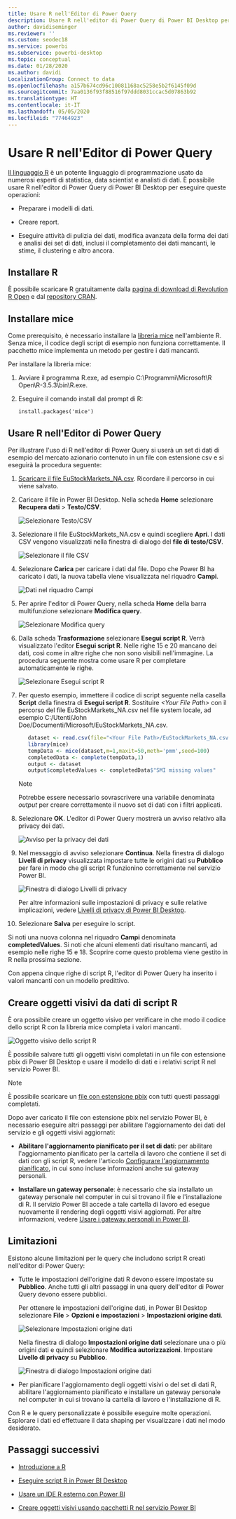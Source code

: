 ```yaml
---
title: Usare R nell'Editor di Power Query
description: Usare R nell'editor di Power Query di Power BI Desktop per l'analisi avanzata.
author: davidiseminger
ms.reviewer: ''
ms.custom: seodec18
ms.service: powerbi
ms.subservice: powerbi-desktop
ms.topic: conceptual
ms.date: 01/28/2020
ms.author: davidi
LocalizationGroup: Connect to data
ms.openlocfilehash: a157b674cd96c10081168ac5258e5b2f6145f09d
ms.sourcegitcommit: 7aa0136f93f88516f97ddd8031ccac5d07863b92
ms.translationtype: HT
ms.contentlocale: it-IT
ms.lasthandoff: 05/05/2020
ms.locfileid: "77464923"
---
```

# <a name="use-r-in-power-query-editor"></a>Usare R nell'Editor di Power Query

[Il linguaggio R](https://mran.microsoft.com/documents/what-is-r) è un potente linguaggio di programmazione usato da numerosi esperti di statistica, data scientist e analisti di dati. È possibile usare R nell'editor di Power Query di Power BI Desktop per eseguire queste operazioni:

* Preparare i modelli di dati.

* Creare report.

* Eseguire attività di pulizia dei dati, modifica avanzata della forma dei dati e analisi dei set di dati, inclusi il completamento dei dati mancanti, le stime, il clustering e altro ancora.  

## <a name="install-r"></a>Installare R

È possibile scaricare R gratuitamente dalla [pagina di download di Revolution R Open](https://mran.revolutionanalytics.com/download/) e dal [repository CRAN](https://cran.r-project.org/bin/windows/base/).

## <a name="install-mice"></a>Installare mice

Come prerequisito, è necessario installare la [libreria mice](https://www.rdocumentation.org/packages/mice/versions/3.5.0/topics/mice) nell'ambiente R. Senza mice, il codice degli script di esempio non funziona correttamente. Il pacchetto mice implementa un metodo per gestire i dati mancanti.

Per installare la libreria mice:

1. Avviare il programma R.exe, ad esempio C:\Programmi\Microsoft\R Open\R-3.5.3\bin\R.exe.  

2. Eseguire il comando install dal prompt di R:

   ``` 
   install.packages('mice') 
   ```

## <a name="use-r-in-power-query-editor"></a>Usare R nell'Editor di Power Query

Per illustrare l'uso di R nell'editor di Power Query si userà un set di dati di esempio del mercato azionario contenuto in un file con estensione csv e si eseguirà la procedura seguente:

1. [Scaricare il file EuStockMarkets_NA.csv](https://download.microsoft.com/download/F/8/A/F8AA9DC9-8545-4AAE-9305-27AD1D01DC03/EuStockMarkets_NA.csv). Ricordare il percorso in cui viene salvato.

1. Caricare il file in Power BI Desktop. Nella scheda **Home** selezionare **Recupera dati** > **Testo/CSV**.

   ![Selezionare Testo/CSV](media/desktop-r-in-query-editor/r-in-query-editor_1.png)

1. Selezionare il file EuStockMarkets_NA.csv e quindi scegliere **Apri**. I dati CSV vengono visualizzati nella finestra di dialogo del **file di testo/CSV**.

   ![Selezionare il file CSV](media/desktop-r-in-query-editor/r-in-query-editor_2.png)

1. Selezionare **Carica** per caricare i dati dal file. Dopo che Power BI ha caricato i dati, la nuova tabella viene visualizzata nel riquadro **Campi**.

   ![Dati nel riquadro Campi](media/desktop-r-in-query-editor/r-in-query-editor_3.png)

1. Per aprire l'editor di Power Query, nella scheda **Home** della barra multifunzione selezionare **Modifica query**.

   ![Selezionare Modifica query](media/desktop-r-in-query-editor/r-in-query-editor_4.png)

1. Dalla scheda **Trasformazione** selezionare **Esegui script R**. Verrà visualizzato l'editor **Esegui script R**. Nelle righe 15 e 20 mancano dei dati, così come in altre righe che non sono visibili nell'immagine. La procedura seguente mostra come usare R per completare automaticamente le righe.

   ![Selezionare Esegui script R](media/desktop-r-in-query-editor/r-in-query-editor_5d.png)

1. Per questo esempio, immettere il codice di script seguente nella casella **Script** della finestra di **Esegui script R**. Sostituire *&lt;Your File Path&gt;* con il percorso del file EuStockMarkets_NA.csv nel file system locale, ad esempio C:/Utenti/John Doe/Documenti/Microsoft/EuStockMarkets_NA.csv.

    ```r
       dataset <- read.csv(file="<Your File Path>/EuStockMarkets_NA.csv", header=TRUE, sep=",")
       library(mice)
       tempData <- mice(dataset,m=1,maxit=50,meth='pmm',seed=100)
       completedData <- complete(tempData,1)
       output <- dataset
       output$completedValues <- completedData$"SMI missing values"
    ```

    > [!NOTE]
    > Potrebbe essere necessario sovrascrivere una variabile denominata *output* per creare correttamente il nuovo set di dati con i filtri applicati.

7. Selezionare **OK**. L'editor di Power Query mostrerà un avviso relativo alla privacy dei dati.

   ![Avviso per la privacy dei dati](media/desktop-r-in-query-editor/r-in-query-editor_6.png)
8. Nel messaggio di avviso selezionare **Continua**. Nella finestra di dialogo **Livelli di privacy** visualizzata impostare tutte le origini dati su **Pubblico** per fare in modo che gli script R funzionino correttamente nel servizio Power BI. 

   ![Finestra di dialogo Livelli di privacy](media/desktop-r-in-query-editor/r-in-query-editor_7.png)

   Per altre informazioni sulle impostazioni di privacy e sulle relative implicazioni, vedere [Livelli di privacy di Power BI Desktop](desktop-privacy-levels.md).

 9. Selezionare **Salva** per eseguire lo script. 

   Si noti una nuova colonna nel riquadro **Campi** denominata **completedValues**. Si noti che alcuni elementi dati risultano mancanti, ad esempio nelle righe 15 e 18. Scoprire come questo problema viene gestito in R nella prossima sezione.

   Con appena cinque righe di script R, l'editor di Power Query ha inserito i valori mancanti con un modello predittivo.

## <a name="create-visuals-from-r-script-data"></a>Creare oggetti visivi da dati di script R

È ora possibile creare un oggetto visivo per verificare in che modo il codice dello script R con la libreria mice completa i valori mancanti.

![Oggetto visivo dello script R](media/desktop-r-in-query-editor/r-in-query-editor_8a.png)

È possibile salvare tutti gli oggetti visivi completati in un file con estensione pbix di Power BI Desktop e usare il modello di dati e i relativi script R nel servizio Power BI.

> [!NOTE]
> È possibile scaricare un [file con estensione pbix](https://download.microsoft.com/download/F/8/A/F8AA9DC9-8545-4AAE-9305-27AD1D01DC03/Complete%20Values%20with%20R%20in%20PQ.pbix) con tutti questi passaggi completati.

Dopo aver caricato il file con estensione pbix nel servizio Power BI, è necessario eseguire altri passaggi per abilitare l'aggiornamento dei dati del servizio e gli oggetti visivi aggiornati:  

* **Abilitare l'aggiornamento pianificato per il set di dati**: per abilitare l'aggiornamento pianificato per la cartella di lavoro che contiene il set di dati con gli script R, vedere l'articolo [Configurare l'aggiornamento pianificato](refresh-scheduled-refresh.md), in cui sono incluse informazioni anche sui gateway personali.

* **Installare un gateway personale**: è necessario che sia installato un gateway personale nel computer in cui si trovano il file e l'installazione di R. Il servizio Power BI accede a tale cartella di lavoro ed esegue nuovamente il rendering degli oggetti visivi aggiornati. Per altre informazioni, vedere [Usare i gateway personali in Power BI](service-gateway-personal-mode.md).

## <a name="limitations"></a>Limitazioni

Esistono alcune limitazioni per le query che includono script R creati nell'editor di Power Query:

* Tutte le impostazioni dell'origine dati R devono essere impostate su **Pubblico**. Anche tutti gli altri passaggi in una query dell'editor di Power Query devono essere pubblici. 

   Per ottenere le impostazioni dell'origine dati, in Power BI Desktop selezionare **File** > **Opzioni e impostazioni** > **Impostazioni origine dati**.

   ![Selezionare Impostazioni origine dati](media/desktop-r-in-query-editor/r-in-query-editor_9.png)

   Nella finestra di dialogo **Impostazioni origine dati** selezionare una o più origini dati e quindi selezionare **Modifica autorizzazioni**. Impostare **Livello di privacy** su **Pubblico**.

   ![Finestra di dialogo Impostazioni origine dati](media/desktop-r-in-query-editor/r-in-query-editor_10.png)  
  
* Per pianificare l'aggiornamento degli oggetti visivi o del set di dati R, abilitare l'aggiornamento pianificato e installare un gateway personale nel computer in cui si trovano la cartella di lavoro e l'installazione di R. 

Con R e le query personalizzate è possibile eseguire molte operazioni. Esplorare i dati ed effettuare il data shaping per visualizzare i dati nel modo desiderato.

## <a name="next-steps"></a>Passaggi successivi

* [Introduzione a R](https://mran.microsoft.com/documents/what-is-r) 

* [Eseguire script R in Power BI Desktop](desktop-r-scripts.md) 

* [Usare un IDE R esterno con Power BI](desktop-r-ide.md) 

* [Creare oggetti visivi usando pacchetti R nel servizio Power BI](service-r-packages-support.md)
